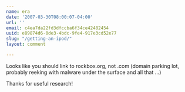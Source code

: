 ```yaml
---
name: era
date: '2007-03-30T08:00:07-04:00'
url: ''
email: c4ea7da22fd3dfccba6f34ce42482454
uuid: e89874d6-0de3-4bdc-9fe4-917e3cd52e77
slug: "/getting-an-ipod/"
layout: comment

---
```


Looks like you should link to rockbox.org, not .com (domain parking lot, probably reeking with malware under the surface and all that ...)

Thanks for useful research!
